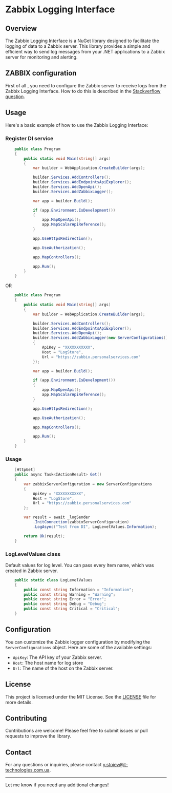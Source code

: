 # Zabbix Logging Interface

## Overview

The Zabbix Logging Interface is a NuGet library designed to facilitate the logging of data to a Zabbix server. This library provides a simple and efficient way to send log messages from your .NET applications to a Zabbix server for monitoring and alerting.

## ZABBIX configuration

First of all , you need to configure the Zabbix server to receive logs from the Zabbix Logging Interface. How to do this is described in the [Stackverflow question](https://stackoverflow.com/questions/21938132/log-exceptions-from-net-application-to-zabbix).

## Usage

Here's a basic example of how to use the Zabbix Logging Interface:

### Register DI service

```csharp
    public class Program
    {
        public static void Main(string[] args)
        {
            var builder = WebApplication.CreateBuilder(args);

            builder.Services.AddControllers();
            builder.Services.AddEndpointsApiExplorer();
            builder.Services.AddOpenApi();
            builder.Services.AddZabbixLogger();

            var app = builder.Build();

            if (app.Environment.IsDevelopment())
            {
                app.MapOpenApi();
                app.MapScalarApiReference();
            }

            app.UseHttpsRedirection();

            app.UseAuthorization();

            app.MapControllers();

            app.Run();
        }
    }
```

OR

```csharp
    public class Program
    {
        public static void Main(string[] args)
        {
            var builder = WebApplication.CreateBuilder(args);

            builder.Services.AddControllers();
            builder.Services.AddEndpointsApiExplorer();
            builder.Services.AddOpenApi();
            builder.Services.AddZabbixLogger(new ServerConfigurations()
            {
                ApiKey = "XXXXXXXXXXX",
                Host = "LogStore",
                Url = "https://zabbix.personalservices.com"
            });

            var app = builder.Build();

            if (app.Environment.IsDevelopment())
            {
                app.MapOpenApi();
                app.MapScalarApiReference();
            }

            app.UseHttpsRedirection();

            app.UseAuthorization();

            app.MapControllers();

            app.Run();
        }
    }
```


### Usage
```csharp
    [HttpGet]
    public async Task<IActionResult> Get()
    {
        var zabbixServerConfiguration = new ServerConfigurations
        {
            ApiKey = "XXXXXXXXXXX",
            Host = "LogStore",
            Url = "https://zabbix.personalservices.com"
        };

        var result = await _logSender
            .InitConnection(zabbixServerConfiguration)
            .LogAsync("Test from DI", LogLevelValues.Information);

        return Ok(result);
    }
```

### LogLevelValues class
Default values for log level. You can pass every Item name, which was created in Zabbix server.
```csharp
    public static class LogLevelValues
    {
        public const string Information = "Information";
        public const string Warning = "Warning";
        public const string Error = "Error";
        public const string Debug = "Debug";
        public const string Critical = "Critical";
    }
```

## Configuration

You can customize the Zabbix logger configuration by modifying the `ServerConfigurations` object. Here are some of the available settings:

- `ApiKey`: The API key of your Zabbix server.
- `Host`: The host name for log store
- `Url`: The name of the host on the Zabbix server.

## License

This project is licensed under the MIT License. See the [LICENSE](LICENSE) file for more details.

## Contributing

Contributions are welcome! Please feel free to submit issues or pull requests to improve the library.

## Contact

For any questions or inquiries, please contact [y.stoiev@it-technologies.com.ua](mailto:y.stoiev@it-technologies.com.ua).

---

Let me know if you need any additional changes!